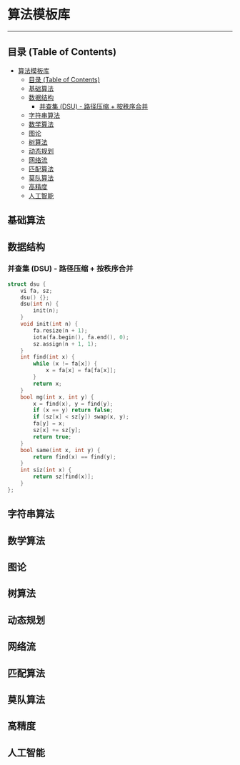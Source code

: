 # 算法模板库 

---

## 目录 (Table of Contents)

- [算法模板库](#算法模板库)
  - [目录 (Table of Contents)](#目录-table-of-contents)
  - [基础算法](#基础算法)
  - [数据结构](#数据结构)
    - [并查集 (DSU) - 路径压缩 + 按秩序合并](#并查集-dsu---路径压缩--按秩序合并)
  - [字符串算法](#字符串算法)
  - [数学算法](#数学算法)
  - [图论](#图论)
  - [树算法](#树算法)
  - [动态规划](#动态规划)
  - [网络流](#网络流)
  - [匹配算法](#匹配算法)
  - [莫队算法](#莫队算法)
  - [高精度](#高精度)
  - [人工智能](#人工智能)


## 基础算法
<!-- 在这里开始添加你的“基础算法”模板，比如快读、二分、排序等 -->


## 数据结构
<!-- 在这里开始添加你的“数据结构”模板，比如并查集、线段树、平衡树等 -->
### 并查集 (DSU) - 路径压缩 + 按秩序合并

```cpp
struct dsu {
    vi fa, sz;
    dsu() {};
    dsu(int n) {
        init(n);
    }
    void init(int n) {
        fa.resize(n + 1);
        iota(fa.begin(), fa.end(), 0);
        sz.assign(n + 1, 1);
    }
    int find(int x) {
        while (x != fa[x]) {
            x = fa[x] = fa[fa[x]];
        }
        return x;
    }
    bool mg(int x, int y) {
        x = find(x), y = find(y);
        if (x == y) return false;
        if (sz[x] < sz[y]) swap(x, y);
        fa[y] = x;
        sz[x] += sz[y];
        return true;
    }
    bool same(int x, int y) {
        return find(x) == find(y);
    }
    int siz(int x) {
        return sz[find(x)];
    }
};
```


## 字符串算法
<!-- 在这里开始添加你的“字符串算法”模板，比如KMP、AC自动机、后缀数组等 -->


## 数学算法
<!-- 在这里开始添加你的“数学算法”模板，比如快速幂、逆元、高斯消元等 -->


## 图论



## 树算法
<!-- 在这里开始添加你的“树算法”模板，比如LCA、点分治、树链剖分等 -->


## 动态规划
<!-- 在这里开始添加你的“动态规划”模板，比如背包DP、区间DP、插头DP等 -->


## 网络流
<!-- 在这里开始添加你的“网络流”模板，比如Dinic、MCMF等 -->


## 匹配算法
<!-- 在这里开始添加你的“匹配算法”模板，比如匈牙利算法、KM算法等 -->


## 莫队算法
<!-- 在这里开始添加你的“莫队算法”模板，比如普通莫队、带修改莫队等 -->


## 高精度
<!-- 在这里开始添加你的“高精度”模板，比如大整数类、分数类等 -->


## 人工智能
<!-- 在这里开始添加你的“人工智能”模板，比如Alpha-Beta剪枝、K-Means等 -->